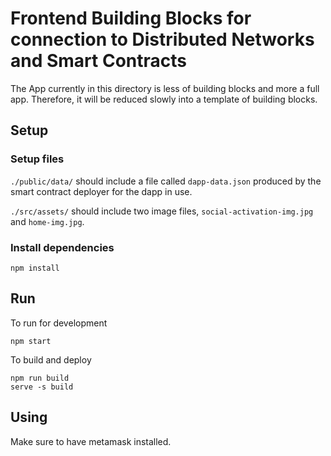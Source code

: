 # Frontend Building Blocks for connection to Distributed Networks and Smart Contracts

The App currently in this directory is less of building blocks and more a full app. Therefore, it will be reduced slowly into a template of building blocks.

## Setup

### Setup files

`./public/data/` should include a file called `dapp-data.json` produced by the smart contract deployer for the dapp in use.

`./src/assets/` should include two image files, `social-activation-img.jpg` and `home-img.jpg`.

### Install dependencies

```
npm install
```

## Run

To run for development
```
npm start
```

To build and deploy
```
npm run build
serve -s build
```


## Using

Make sure to have metamask installed.
